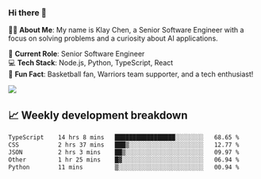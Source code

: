 ### Hi there 👋

👨‍💻 **About Me**: My name is Klay Chen, a Senior Software Engineer with a focus on solving problems and a curiosity about AI applications.

💼 **Current Role**: Senior Software Engineer  
💻 **Tech Stack**: Node.js, Python, TypeScript, React  
🏀 **Fun Fact**: Basketball fan, Warriors team supporter, and a tech enthusiast!

<img align="center" src="https://github-readme-stats.vercel.app/api?username=nameczz&show_icons=true&hide_title=true&theme=dracula" />

## 📈 Weekly development breakdown

<!--START_SECTION:waka-->

```txt
TypeScript    14 hrs 8 mins   █████████████████░░░░░░░░   68.65 %
CSS           2 hrs 37 mins   ███▒░░░░░░░░░░░░░░░░░░░░░   12.77 %
JSON          2 hrs 3 mins    ██▒░░░░░░░░░░░░░░░░░░░░░░   09.97 %
Other         1 hr 25 mins    █▓░░░░░░░░░░░░░░░░░░░░░░░   06.94 %
Python        11 mins         ▒░░░░░░░░░░░░░░░░░░░░░░░░   00.94 %
```

<!--END_SECTION:waka-->
